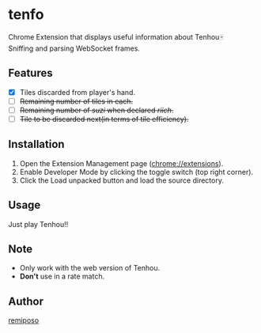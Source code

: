 # tenfo
Chrome Extension that displays useful information about Tenhou:mahjong:  
Sniffing and parsing WebSocket frames.
## Features
- [x] Tiles discarded from player's hand.
- [ ] ~~Remaining number of tiles in each.~~
- [ ] ~~Remaining number of *suzi* when declared *riich*.~~
- [ ] ~~Tile to be discarded next(in terms of tile efficiency).~~
## Installation
1. Open the Extension Management page (<chrome://extensions>).
2. Enable Developer Mode by clicking the toggle switch (top right corner).
3. Click the Load unpacked button and load the source directory.
## Usage
Just play Tenhou!!
## Note
- Only work with the web version of Tenhou.
- **Don't** use in a rate match.
## Author
[remiposo](https://github.com/remiposo)
